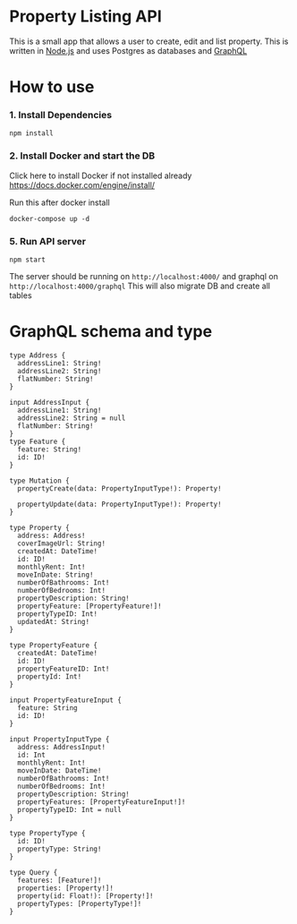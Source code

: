 # Property Listing API
This is a small app that allows a user to create, edit and list property. 
This is written in [Node.js](https://nodejs.org/en/) and uses Postgres as databases and [GraphQL](https://www.apollographql.com/docs/)

# How to use

### 1. Install Dependencies
```
npm install
```

### 2. Install Docker and start the DB
Click here to install Docker if not installed already https://docs.docker.com/engine/install/

Run this after docker install
```
docker-compose up -d 
```

### 5. Run API server
```
npm start
```

The server should be running on ```http://localhost:4000/``` and graphql on ```http://localhost:4000/graphql```
This will also migrate DB and create all tables


# GraphQL schema and type

```
type Address {
  addressLine1: String!
  addressLine2: String!
  flatNumber: String!
}

input AddressInput {
  addressLine1: String!
  addressLine2: String = null
  flatNumber: String!
}
type Feature {
  feature: String!
  id: ID!
}

type Mutation {
  propertyCreate(data: PropertyInputType!): Property!

  propertyUpdate(data: PropertyInputType!): Property!
}

type Property {
  address: Address!
  coverImageUrl: String!
  createdAt: DateTime!
  id: ID!
  monthlyRent: Int!
  moveInDate: String!
  numberOfBathrooms: Int!
  numberOfBedrooms: Int!
  propertyDescription: String!
  propertyFeature: [PropertyFeature!]!
  propertyTypeID: Int!
  updatedAt: String!
}

type PropertyFeature {
  createdAt: DateTime!
  id: ID!
  propertyFeatureID: Int!
  propertyId: Int!
}

input PropertyFeatureInput {
  feature: String
  id: ID!
}

input PropertyInputType {
  address: AddressInput!
  id: Int
  monthlyRent: Int!
  moveInDate: DateTime!
  numberOfBathrooms: Int!
  numberOfBedrooms: Int!
  propertyDescription: String!
  propertyFeatures: [PropertyFeatureInput!]!
  propertyTypeID: Int = null
}

type PropertyType {
  id: ID!
  propertyType: String!
}

type Query {
  features: [Feature!]!
  properties: [Property!]!
  property(id: Float!): [Property!]!
  propertyTypes: [PropertyType!]!
}

```
